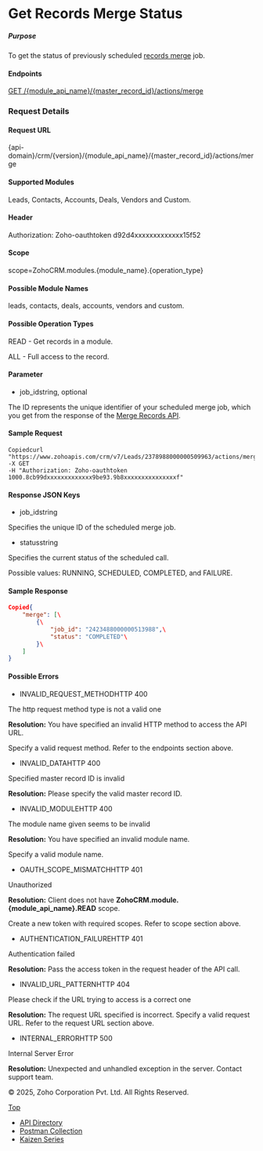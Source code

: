 
# Get Records Merge Status

##### Purpose

To get the status of previously scheduled [records merge](https://www.zoho.com/crm/developer/docs/api/v7/merge-records.html) job.

#### Endpoints

[GET /{module\_api\_name}/{master\_record\_id}/actions/merge](https://www.zoho.com/crm/developer/docs/api/v7/get-merge-status.html)

### Request Details

#### Request URL

{api-domain}/crm/{version}/{module\_api\_name}/{master\_record\_id}/actions/merge

#### Supported Modules

Leads, Contacts, Accounts, Deals, Vendors and Custom.

#### Header

Authorization: Zoho-oauthtoken d92d4xxxxxxxxxxxxx15f52

#### Scope

scope=ZohoCRM.modules.{module\_name}.{operation\_type}

#### Possible Module Names

leads, contacts, deals, accounts, vendors and custom.

#### Possible Operation Types

READ - Get records in a module.

ALL - Full access to the record.

#### Parameter

- job\_idstring, optional



The ID represents the unique identifier of your scheduled merge job, which you get from the response of the [Merge Records API](https://www.zoho.com/crm/developer/docs/api/v7/create-merge.html).


#### Sample Request

``` curl
Copiedcurl "https://www.zohoapis.com/crm/v7/Leads/2378988000000509963/actions/merge"
-X GET
-H "Authorization: Zoho-oauthtoken 1000.8cb99dxxxxxxxxxxxxx9be93.9b8xxxxxxxxxxxxxxxf"
```

#### Response JSON Keys

- job\_idstring



Specifies the unique ID of the scheduled merge job.

- statusstring



Specifies the current status of the scheduled call.

Possible values: RUNNING, SCHEDULED, COMPLETED, and FAILURE.


#### Sample Response

``` json
Copied{
    "merge": [\
        {\
            "job_id": "2423488000000513988",\
            "status": "COMPLETED"\
        }\
    ]
}
```

#### Possible Errors

- INVALID\_REQUEST\_METHODHTTP 400



The http request method type is not a valid one

**Resolution:** You have specified an invalid HTTP method to access the API URL.

Specify a valid request method. Refer to the endpoints section above.

- INVALID\_DATAHTTP 400



Specified master record ID is invalid

**Resolution:** Please specify the valid master record ID.

- INVALID\_MODULEHTTP 400



The module name given seems to be invalid

**Resolution:** You have specified an invalid module name.

Specify a valid module name.

- OAUTH\_SCOPE\_MISMATCHHTTP 401



Unauthorized

**Resolution:** Client does not have **ZohoCRM.module.{module\_api\_name}.READ** scope.

Create a new token with required scopes. Refer to scope section above.

- AUTHENTICATION\_FAILUREHTTP 401



Authentication failed

**Resolution:** Pass the access token in the request header of the API call.

- INVALID\_URL\_PATTERNHTTP 404



Please check if the URL trying to access is a correct one

**Resolution:** The request URL specified is incorrect. Specify a valid request URL. Refer to the request URL section above.

- INTERNAL\_ERRORHTTP 500



Internal Server Error

**Resolution:** Unexpected and unhandled exception in the server. Contact support team.


© 2025, Zoho Corporation Pvt. Ltd. All Rights Reserved.

[Top](https://www.zoho.com/crm/developer/docs/api/v7/get-merge-status.html#top)

- [API Directory](https://www.zoho.com/crm/developer/docs/api-directory.html?source_from=qlink_)
- [Postman Collection](https://www.postman.com/zohocrmdevelopers/workspace/zoho-crm-developers/overview?source_from=qlink_)
- [Kaizen Series](https://www.zoho.com/crm/developer/docs/kaizen-series-directory.html?source_from=qlink_)